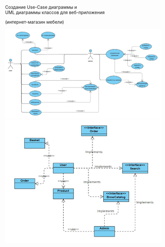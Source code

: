 Создание Use-Case диаграммы и  
UML диаграммы классов для веб-приложения

(интернет-магазин мебели)

![demo_page](use-case.jpg)
![demo_page](uml.jpg)